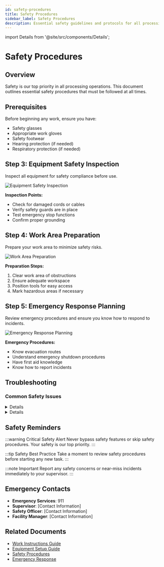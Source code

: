 ```yaml
---
id: safety-procedures
title: Safety Procedures
sidebar_label: Safety Procedures
description: Essential safety guidelines and protocols for all processing operations
---
```


import Details from '@site/src/components/Details';

# Safety Procedures

## Overview

Safety is our top priority in all processing operations. This document outlines essential safety procedures that must be followed at all times.

## Prerequisites

Before beginning any work, ensure you have:

- Safety glasses
- Appropriate work gloves
- Safety footwear
- Hearing protection (if needed)
- Respiratory protection (if needed)

## Step 3: Equipment Safety Inspection

Inspect all equipment for safety compliance before use.

![Equipment Safety Inspection](/img/products/laptops-desktops/IMG_2722.JPG)

**Inspection Points:**
- Check for damaged cords or cables
- Verify safety guards are in place
- Test emergency stop functions
- Confirm proper grounding

## Step 4: Work Area Preparation

Prepare your work area to minimize safety risks.

![Work Area Preparation](/img/products/laptops-desktops/IMG_2743.JPG)

**Preparation Steps:**
1. Clear work area of obstructions
2. Ensure adequate workspace
3. Position tools for easy access
4. Mark hazardous areas if necessary

## Step 5: Emergency Response Planning

Review emergency procedures and ensure you know how to respond to incidents.

![Emergency Response Planning](/img/products/laptops-desktops/IMG_2807.JPG)

**Emergency Procedures:**
- Know evacuation routes
- Understand emergency shutdown procedures
- Have first aid knowledge
- Know how to report incidents

## Troubleshooting

### Common Safety Issues

<Details summary="Equipment malfunction during operation">

![Equipment Malfunction](/img/products/laptops-desktops/IMG_5510.JPG)

**Emergency Response:**
1. Stop work immediately
2. Secure the area
3. Notify supervisor
4. Document the incident
5. Do not attempt repairs unless qualified

</Details>

<Details summary="Injury or medical emergency">

![Medical Emergency](/img/products/laptops-desktops/IMG_5521.JPG)

**Response Steps:**
1. Assess the situation
2. Call emergency services if needed
3. Provide first aid if trained
4. Notify supervisor immediately
5. Document the incident

</Details>

## Safety Reminders

:::warning Critical Safety Alert
Never bypass safety features or skip safety procedures. Your safety is our top priority.
:::

:::tip Safety Best Practice
Take a moment to review safety procedures before starting any new task.
:::

:::note Important
Report any safety concerns or near-miss incidents immediately to your supervisor.
:::

## Emergency Contacts

- **Emergency Services**: 911
- **Supervisor**: [Contact Information]
- **Safety Officer**: [Contact Information]
- **Facility Manager**: [Contact Information]

## Related Documents

- [Work Instructions Guide](/docs/work-instructions)
- [Equipment Setup Guide](/docs/work-instructions/equipment-setup-example)
- [Safety Procedures](/docs/work-instructions/safety-procedures)
- [Emergency Response](/docs/work-instructions)